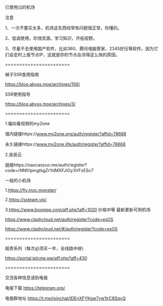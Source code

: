已使用过的机场

注意

1、一次不要买太多，机场这东西经常有问题很正常，你懂的。

2、低调使用，珍惜资源。学习知识，开拓视野。

3、尽量不去使用国产软件，比如360、腾讯电脑管家、2345好压等软件。因为它们会定时上报节点IP，这就是你的节点会凉得这么快的原因。

=======================

梯子SSR食用指南

https://blog.abyss.moe/archives/156/

SSR使用指导

https://blog.abyss.moe/archives/3/

=======================


1.偏向看视频的my2one

墙内链接https://www.my2one.org/auth/register?affid=78668

永久链接https://www.my2one.life/auth/register?affid=78668


2.良辰云


链接https://saocaozuo.me/auth/register?code=rNNfrlpingtkgZrYdMXFJiOy3VFxESc7


一般的小机场

1.https://fly.moc.monster/

2.https://ssteam.vip/

3.https://www.boompp.com/aff.php?aff=1020 价格中等
最新更新可用机场

https://www.clashcloud.net/auth/register?code=esOS

https://www.clashcloud.net/#/auth/register?code=esOS

=======================

超贵系列（每次必须买一年，全线路中继）

https://portal.iplcme.pw/aff.php?aff=430

=======================

交流各种信息请到电报

电报下载
https://telegram.org/

电报群地址
https://t.me/joinchat/IDEnXFYKgw7yw1jrC8SqvQ
